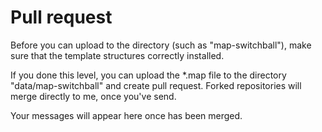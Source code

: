 # Pull request

Before you can upload to the directory (such as "map-switchball"), make sure that the template structures correctly installed.

If you done this level, you can upload the *.map file to the directory "data/map-switchball" and create pull request. Forked repositories will merge directly to me, once you've send.

Your messages will appear here once has been merged.
